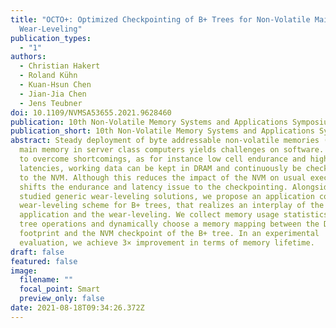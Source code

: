 ```yaml
---
title: "OCTO+: Optimized Checkpointing of B+ Trees for Non-Volatile Main Memory
  Wear-Leveling"
publication_types:
  - "1"
authors:
  - Christian Hakert
  - Roland Kühn
  - Kuan-Hsun Chen
  - Jian-Jia Chen
  - Jens Teubner
doi: 10.1109/NVMSA53655.2021.9628460
publication: 10th Non-Volatile Memory Systems and Applications Symposium (NVMSA)
publication_short: 10th Non-Volatile Memory Systems and Applications Symposium (NVMSA)
abstract: Steady deployment of byte addressable non-volatile memories (NVMs) as
  main memory in server class computers yields challenges on software. In order
  to overcome shortcomings, as for instance low cell endurance and high access
  latencies, working data can be kept in DRAM and continuously be checkpointed
  to the NVM. Although this reduces the impact of the NVM on usual execution, it
  shifts the endurance and latency issue to the checkpointing. Alongside widely
  studied generic wear-leveling solutions, we propose an application cooperative
  wear-leveling scheme for B+ trees, that realizes an interplay of the
  application and the wear-leveling. We collect memory usage statistics during
  tree operations and dynamically choose a memory mapping between the DRAM
  footprint and the NVM checkpoint of the B+ tree. In an experimental
  evaluation, we achieve 3× improvement in terms of memory lifetime.
draft: false
featured: false
image:
  filename: ""
  focal_point: Smart
  preview_only: false
date: 2021-08-18T09:34:26.372Z
---
```

